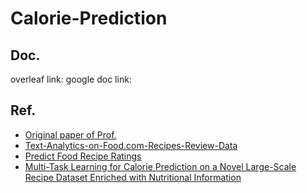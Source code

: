 # Calorie-Prediction

## Doc.

overleaf link: 
google doc link: 

## Ref.
- [Original paper of Prof.](https://github.com/majumderb/recipe-personalization)
- [Text-Analytics-on-Food.com-Recipes-Review-Data](https://github.com/kbpavan/Text-Analytics-on-Food.com-Recipes-Review-Data-)
- [Predict Food Recipe Ratings](https://github.com/Jimmy-Nguyen-Data-Science-Portfolio/Predict-Food-Recipe-Ratings)
- [Multi-Task Learning for Calorie Prediction on a Novel Large-Scale Recipe Dataset Enriched with Nutritional Information](https://arxiv.org/abs/2011.01082)
